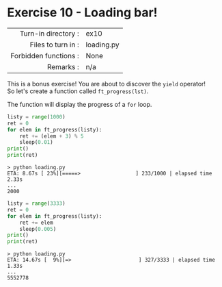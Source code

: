 # Exercise 10 - Loading bar!

|                         |                    |
| -----------------------:| ------------------ |
|   Turn-in directory :   |  ex10              |
|   Files to turn in :    |  loading.py        |
|   Forbidden functions : |  None              |
|   Remarks :             |  n/a               |

This is a bonus exercise! You are about to discover the `yield` operator!  
So let's create a function called `ft_progress(lst)`.

The function will display the progress of a `for` loop.

```python
listy = range(1000)
ret = 0
for elem in ft_progress(listy):
    ret += (elem + 3) % 5
    sleep(0.01)
print()
print(ret)
```

```console
> python loading.py
ETA: 8.67s [ 23%][=====>                  ] 233/1000 | elapsed time 2.33s
...
2000
```

```python
listy = range(3333)
ret = 0
for elem in ft_progress(listy):
    ret += elem
    sleep(0.005)
print()
print(ret)
```

```console
> python loading.py
ETA: 14.67s [  9%][=>                      ] 327/3333 | elapsed time 1.33s
...
5552778
```
